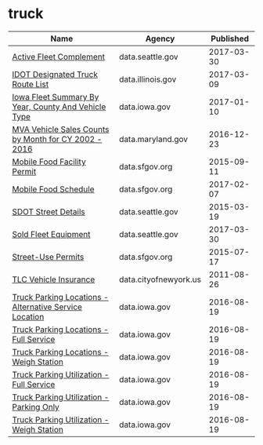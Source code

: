 # truck

Name | Agency | Published
---- | ---- | ---------
[Active Fleet Complement](../socrata/enxu-fgzb.md) | data.seattle.gov | 2017-03-30
[IDOT Designated Truck Route List](../socrata/fe97-gy9p.md) | data.illinois.gov | 2017-03-09
[Iowa Fleet Summary By Year, County And Vehicle Type](../socrata/6rrx-2vwt.md) | data.iowa.gov | 2017-01-10
[MVA Vehicle Sales Counts by Month for CY 2002 - 2016](../socrata/un65-7ipd.md) | data.maryland.gov | 2016-12-23
[Mobile Food Facility Permit](../socrata/rqzj-sfat.md) | data.sfgov.org | 2015-09-11
[Mobile Food Schedule](../socrata/jjew-r69b.md) | data.sfgov.org | 2017-02-07
[SDOT Street Details](../socrata/njkx-jbip.md) | data.seattle.gov | 2015-03-19
[Sold Fleet Equipment](../socrata/y6ef-jf2w.md) | data.seattle.gov | 2017-03-30
[Street-Use Permits](../socrata/b6tj-gt35.md) | data.sfgov.org | 2015-07-17
[TLC Vehicle Insurance](../socrata/cw8b-zbc3.md) | data.cityofnewyork.us | 2011-08-26
[Truck Parking Locations - Alternative Service Location](../socrata/p594-nfrt.md) | data.iowa.gov | 2016-08-19
[Truck Parking Locations - Full Service](../socrata/waz4-9ac7.md) | data.iowa.gov | 2016-08-19
[Truck Parking Locations - Weigh Station](../socrata/2sb8-ckmi.md) | data.iowa.gov | 2016-08-19
[Truck Parking Utilization - Full Service](../socrata/p796-qvyc.md) | data.iowa.gov | 2016-08-19
[Truck Parking Utilization - Parking Only](../socrata/4dfe-ikq6.md) | data.iowa.gov | 2016-08-19
[Truck Parking Utilization - Weigh Station](../socrata/pcia-gz2m.md) | data.iowa.gov | 2016-08-19

